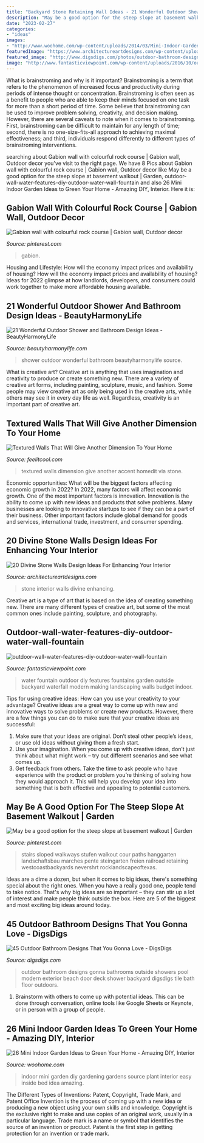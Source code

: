 ```yaml
---
title: "Backyard Stone Retaining Wall Ideas - 21 Wonderful Outdoor Shower And Bathroom Design Ideas"
description: "May be a good option for the steep slope at basement walkout"
date: "2023-02-27"
categories:
- "ideas"
images:
- "http://www.woohome.com/wp-content/uploads/2014/03/Mini-Indoor-Gardening-2.jpg"
featuredImage: "https://www.architectureartdesigns.com/wp-content/uploads/2014/02/951-630x473.jpg"
featured_image: "http://www.digsdigs.com/photos/outdoor-bathroom-designs-that-you-gonna-love-23.jpg"
image: "http://www.fantasticviewpoint.com/wp-content/uploads/2016/10/outdoor-wall-water-features-diy-outdoor-water-wall-fountain-792b95e52f099699.jpg"
---
```



What is brainstroming and why is it important?
Brainstroming is a term that refers to the phenomenon of increased focus and productivity during periods of intense thought or concentration. Brainstroming is often seen as a benefit to people who are able to keep their minds focused on one task for more than a short period of time. Some believe that brainstroming can be used to improve problem solving, creativity, and decision making. However, there are several caveats to note when it comes to brainstroming. First, brainstroming can be difficult to maintain for any length of time; second, there is no one-size-fits-all approach to achieving maximal effectiveness; and third, individuals respond differently to different types of brainstroming interventions.

	

		
searching about Gabion wall with colourful rock course | Gabion wall, Outdoor decor you've visit to the right page. We have 8 Pics about Gabion wall with colourful rock course | Gabion wall, Outdoor decor like May be a good option for the steep slope at basement walkout | Garden, outdoor-wall-water-features-diy-outdoor-water-wall-fountain and also 26 Mini Indoor Garden Ideas to Green Your Home - Amazing DIY, Interior. Here it is:
		
    
## Gabion Wall With Colourful Rock Course | Gabion Wall, Outdoor Decor

<img loading=lazy src="https://i.pinimg.com/736x/51/7b/80/517b80e585b8d6259a8e364c107d86a5.jpg" onerror="this.onerror=null;this.src='https://tse3.mm.bing.net/th?id=OIP.ItFOL4q2upCFdOv2bYgTswHaLJ&amp;pid=15.1';" alt="Gabion wall with colourful rock course | Gabion wall, Outdoor decor">

_Source: pinterest.com_

>gabion. 

	

Housing and Lifestyle: How will the economy impact prices and availability of housing?
How will the economy impact prices and availability of housing? 
Ideas for 2022 glimpse at how landlords, developers, and consumers could work together to make more affordable housing available.

    
## 21 Wonderful Outdoor Shower And Bathroom Design Ideas - BeautyHarmonyLife

<img loading=lazy src="https://beautyharmonylife.com/wp-content/uploads/2013/10/4f4b317fb94ab.jpg" onerror="this.onerror=null;this.src='https://tse3.mm.bing.net/th?id=OIP.hkbEkrtD6laufFW0J3wJYQHaLI&amp;pid=15.1';" alt="21 Wonderful Outdoor Shower and Bathroom Design Ideas - BeautyHarmonyLife">

_Source: beautyharmonylife.com_

>shower outdoor wonderful bathroom beautyharmonylife source. 

	

What is creative art?
Creative art is anything that uses imagination and creativity to produce or create something new. There are a variety of creative art forms, including painting, sculpture, music, and fashion. Some people may view creative art as only being used in the creative arts, while others may see it in every day life as well. Regardless, creativity is an important part of creative art.

    
## Textured Walls That Will Give Another Dimension To Your Home

<img loading=lazy src="http://feelitcool.com/wp-content/uploads/2017/02/textured-walls9.jpg" onerror="this.onerror=null;this.src='https://tse2.mm.bing.net/th?id=OIP.ZR1L6vHnnKJk8cjSFJ877QHaLE&amp;pid=15.1';" alt="Textured Walls That Will Give Another Dimension To Your Home">

_Source: feelitcool.com_

>textured walls dimension give another accent homedit via stone. 

	

Economic opportunities: What will be the biggest factors affecting economic growth in 2022?
In 2022, many factors will affect economic growth. One of the most important factors is innovation. Innovation is the ability to come up with new ideas and products that solve problems. Many businesses are looking to innovative startups to see if they can be a part of their business. Other important factors include global demand for goods and services, international trade, investment, and consumer spending.

    
## 20 Divine Stone Walls Design Ideas For Enhancing Your Interior

<img loading=lazy src="https://www.architectureartdesigns.com/wp-content/uploads/2014/02/951-630x473.jpg" onerror="this.onerror=null;this.src='https://tse1.mm.bing.net/th?id=OIP.9jZkxzDR418SGOKQfxBH8AHaFj&amp;pid=15.1';" alt="20 Divine Stone Walls Design Ideas For Enhancing Your Interior">

_Source: architectureartdesigns.com_

>stone interior walls divine enhancing. 

	

Creative art is a type of art that is based on the idea of creating something new. There are many different types of creative art, but some of the most common ones include painting, sculpture, and photography.

    
## Outdoor-wall-water-features-diy-outdoor-water-wall-fountain

<img loading=lazy src="http://www.fantasticviewpoint.com/wp-content/uploads/2016/10/outdoor-wall-water-features-diy-outdoor-water-wall-fountain-792b95e52f099699.jpg" onerror="this.onerror=null;this.src='https://tse2.mm.bing.net/th?id=OIP.mIGUjB_vA6JlyO3wJK6fqwHaFj&amp;pid=15.1';" alt="outdoor-wall-water-features-diy-outdoor-water-wall-fountain">

_Source: fantasticviewpoint.com_

>water fountain outdoor diy features fountains garden outside backyard waterfall modern making landscaping walls budget indoor. 

	

Tips for using creative ideas: How can you use your creativity to your advantage?
Creative ideas are a great way to come up with new and innovative ways to solve problems or create new products. However, there are a few things you can do to make sure that your creative ideas are successful:
1) Make sure that your ideas are original. Don’t steal other people’s ideas, or use old ideas without giving them a fresh start.
2) Use your imagination. When you come up with creative ideas, don’t just think about what might work – try out different scenarios and see what comes up.
3) Get feedback from others. Take the time to ask people who have experience with the product or problem you’re thinking of solving how they would approach it. This will help you develop your idea into something that is both effective and appealing to potential customers.

    
## May Be A Good Option For The Steep Slope At Basement Walkout | Garden

<img loading=lazy src="https://i.pinimg.com/736x/f0/77/05/f07705389488c6986d2761088b8b6976.jpg" onerror="this.onerror=null;this.src='https://tse1.mm.bing.net/th?id=OIP.WNdxSeB_zzE2A_UYOlXfVwHaNK&amp;pid=15.1';" alt="May be a good option for the steep slope at basement walkout | Garden">

_Source: pinterest.com_

>stairs sloped walkways stufen walkout cour paths hanggarten landschaftsbau marches pente steingarten freien railroad retaining westcoastbackyards nevershrt rocklandscapeoftexas. 

	

Ideas are a dime a dozen, but when it comes to big ideas, there's something special about the right ones. When you have a really good one, people tend to take notice. That's why big ideas are so important – they can stir up a lot of interest and make people think outside the box. Here are 5 of the biggest and most exciting big ideas around today.

    
## 45 Outdoor Bathroom Designs That You Gonna Love - DigsDigs

<img loading=lazy src="http://www.digsdigs.com/photos/outdoor-bathroom-designs-that-you-gonna-love-23.jpg" onerror="this.onerror=null;this.src='https://tse4.mm.bing.net/th?id=OIP.ivb63orCMjOIoFs-0YpjfwHaLH&amp;pid=15.1';" alt="45 Outdoor Bathroom Designs That You Gonna Love - DigsDigs">

_Source: digsdigs.com_

>outdoor bathroom designs gonna bathrooms outside showers pool modern exterior beach door deck shower backyard digsdigs tile bath floor outdoors. 

	

1. Brainstorm with others to come up with potential ideas. This can be done through conversation, online tools like Google Sheets or Keynote, or in person with a group of people.

    
## 26 Mini Indoor Garden Ideas To Green Your Home - Amazing DIY, Interior

<img loading=lazy src="http://www.woohome.com/wp-content/uploads/2014/03/Mini-Indoor-Gardening-2.jpg" onerror="this.onerror=null;this.src='https://tse1.mm.bing.net/th?id=OIP.fvWcVsV1pRPF7W_PzotdaAHaLG&amp;pid=15.1';" alt="26 Mini Indoor Garden Ideas to Green Your Home - Amazing DIY, Interior">

_Source: woohome.com_

>indoor mini garden diy gardening gardens source plant interior easy inside bed idea amazing. 

	

The Different Types of Inventions: Patent, Copyright, Trade Mark, and Patent Office
Invention is the process of coming up with a new idea or producing a new object using your own skills and knowledge. Copyright is the exclusive right to make and use copies of an original work, usually in a particular language. Trade mark is a name or symbol that identifies the source of an invention or product. Patent is the first step in getting protection for an invention or trade mark.


